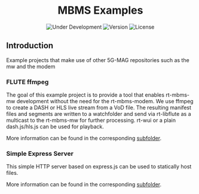 <h1 align="center">MBMS Examples</h1>
<p align="center">
  <img src="https://img.shields.io/badge/Status-Under_Development-yellow" alt="Under Development">
  <img src="https://img.shields.io/github/v/tag/5G-MAG/rt-mbms-examples?label=version" alt="Version">
  <img src="https://img.shields.io/badge/License-5G--MAG%20Public%20License%20(v1.0)-blue" alt="License">
</p>

## Introduction

Example projects that make use of other 5G-MAG repositories such as the mw and the modem

### FLUTE ffmpeg

The goal of this example project is to provide a tool that enables rt-mbms-mw development without the need for the
rt-mbms-modem. We use ffmpeg to create a DASH or HLS live stream from a VoD file. The resulting manifest files and
segments are written to a watchfolder and send via rt-libflute as a multicast to the rt-mbms-mw for further processing.
rt-wui or a plain dash.js/hls.js can be used for playback.

More information can be found in the
corresponding [subfolder](https://github.com/5G-MAG/rt-mbms-examples/tree/development/flute-ffmpeg).

### Simple Express Server
This simple HTTP server based on express.js can be used to statically host files. 

More information can be found in the
corresponding [subfolder](https://github.com/5G-MAG/rt-mbms-examples/tree/development/simple-express-server).
